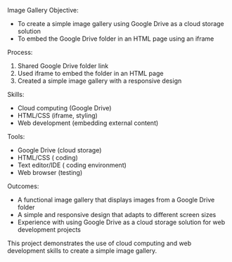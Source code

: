 Image Gallery 
Objective:

- To create a simple image gallery using Google Drive as a cloud storage solution
- To embed the Google Drive folder in an HTML page using an iframe

Process:

1. Shared Google Drive folder link
2. Used iframe to embed the folder in an HTML page
3. Created a simple image gallery with a responsive design

Skills:

- Cloud computing (Google Drive)
- HTML/CSS (iframe, styling)
- Web development (embedding external content)

Tools:

- Google Drive (cloud storage)
- HTML/CSS ( coding)
- Text editor/IDE ( coding environment)
- Web browser (testing)

Outcomes:

- A functional image gallery that displays images from a Google Drive folder
- A simple and responsive design that adapts to different screen sizes
- Experience with using Google Drive as a cloud storage solution for web development projects

This project demonstrates the use of cloud computing and web development skills to create a simple image gallery.
